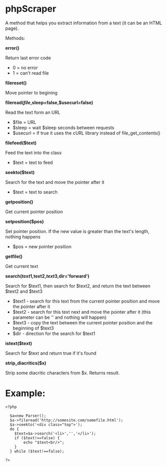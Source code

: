 phpScraper
==========

A method that helps you extract information from a text (it can be an HTML page).

Methods:

**error()**

Return last error code
* 0 = no error
* 1 = can't read file

**filereset()**

Move pointer to begining

**fileread($file,$sleep=false,$usecurl=false)**

Read the text form an URL

* $file = URL
* $sleep = wait $sleep seconds between requests
* $usecurl = if true it uses the cURL library instead of file_get_contents()

**filefeed($text)**

Feed the text into the class

* $text = text to feed

**seekto($text)**

Search for the text and move the pointer after it

* $text = text to search

**getposition()**

Get current pointer position

**setposition($pos)**

Set pointer position. If the new value is greater than the text's length, nothing happens

* $pos = new pointer position

**getfile()**

Get current text

**search($text1,$text2,$text3,$dir='forward')**

Search for $text1, then search for $text2, and return the text between $text2 and $text3

* $text1 - search for this text from the current pointer position and move the pointer after it
* $text2 - search for this text next and move the pointer after it (this parameter can be '' and nothing will happen)
* $text3 - copy the text between the current pointer position and the beginning of $text3
* $dir - direction for the search for $text1

**istext($text)**

Search for $text and return true if it's found

**strip_diacritics($x)**

Strip some diacritic characters from $x. Returns result.

Example:
========

    <?php

      $a=new Parser();
      $a->fileread('http://somesite.com/somefile.html');
      $a->seekto('<div class="top">');
      do {
        $text=$a->search('<li>','','</li>');
        if ($text!==false) {
            echo "$text<br/>";
        }
      } while ($text!==false);

    ?>
